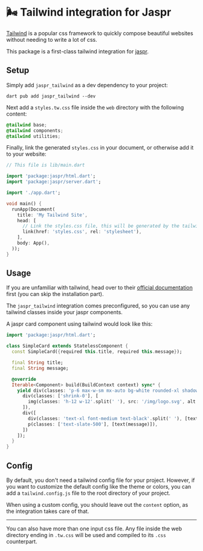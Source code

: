 # 🌬️ Tailwind integration for Jaspr

[Tailwind](https://tailwindcss.com/) is a popular css framework to quickly compose beautiful websites without needing
to write a lot of css.

This package is a first-class tailwind integration for [jaspr](https://github.com/schultek/jaspr).

## Setup

Simply add `jaspr_tailwind` as a dev dependency to your project:

`dart pub add jaspr_tailwind --dev`

Next add a `styles.tw.css` file inside the `web` directory with the following content:

```css
@tailwind base;
@tailwind components;
@tailwind utilities;
```

Finally, link the generated `styles.css` in your document, or otherwise add it to your website:

```dart
// This file is lib/main.dart

import 'package:jaspr/html.dart';
import 'package:jaspr/server.dart';

import './app.dart';

void main() {
  runApp(Document(
    title: 'My Tailwind Site',
    head: [
      // Link the styles.css file, this will be generated by the tailwind integration.
      link(href: 'styles.css', rel: 'stylesheet'),
    ],
    body: App(),
  ));
}
```

## Usage

If you are unfamiliar with tailwind, head over to their [official documentation](https://tailwindcss.com/docs/utility-first)
first (you can skip the installation part).

The `jaspr_tailwind` integration comes preconfigured, so you can use any tailwind classes inside your jaspr components.

A jaspr card component using tailwind would look like this:

```dart
import 'package:jaspr/html.dart';

class SimpleCard extends StatelessComponent {
  const SimpleCard({required this.title, required this.message});

  final String title;
  final String message;

  @override
  Iterable<Component> build(BuildContext context) sync* {
    yield div(classes: 'p-6 max-w-sm mx-auto bg-white rounded-xl shadow-lg flex items-center space-x-4'.split(' '), [
      div(classes: ['shrink-0'], [
        img(classes: 'h-12 w-12'.split(' '), src: '/img/logo.svg', alt: '$title Logo'),
      ]),
      div([
        div(classes: 'text-xl font-medium text-black'.split(' '), [text(title)]),
        p(classes: ['text-slate-500'], [text(message)]),
      ])
    ]);
  }
}
```

## Config

By default, you don't need a tailwind config file for your project. However, if you want to customize the
default config like the theme or colors, you can add a `tailwind.config.js` file to the root directory of your project.

When using a custom config, you should leave out the `content` option, as the integration takes care of that.

---

You can also have more than one input css file. Any file inside the web directory ending in `.tw.css` will be used and compiled
to its `.css` counterpart.
